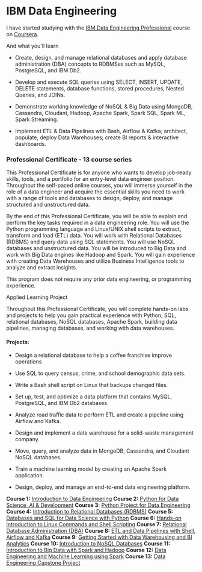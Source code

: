 # IBM Data Engineering

I have started studying with the [IBM Data Engineering Professional](https://www.coursera.org/professional-certificates/ibm-data-engineer#courses) course on [Coursera](https://www.coursera.org/).

And what you'll learn
* Create, design, and manage relational databases and apply database administration (DBA) concepts to RDBMSes such as MySQL, PostgreSQL, and IBM Db2. 

* Develop and execute SQL queries using SELECT, INSERT, UPDATE, DELETE statements, database functions,  stored procedures, Nested Queries, and JOINs. 

* Demonstrate working knowledge of NoSQL & Big Data using MongoDB, Cassandra, Cloudant, Hadoop, Apache Spark, Spark SQL, Spark ML, Spark Streaming. 

* Implement ETL & Data Pipelines with Bash, Airflow & Kafka; architect, populate, deploy Data Warehouses; create BI reports & interactive dashboards. 
  
### Professional Certificate - 13 course series
This Professional Certificate is for anyone who wants to develop job-ready skills, tools, and a portfolio for an entry-level data engineer position. Throughout the self-paced online courses, you will immerse yourself in the role of a data engineer and acquire the essential skills you need to work with a range of tools and databases to design, deploy, and manage structured and unstructured data.  

By the end of this Professional Certificate, you will be able to explain and perform the key tasks required in a data engineering role. You will use the Python programming language and Linux/UNIX shell scripts to extract, transform and load (ETL) data. You will work with Relational Databases (RDBMS) and query data using SQL statements. You will use NoSQL databases and unstructured data.  You will be introduced to Big Data and work with Big Data engines like Hadoop and Spark.  You will gain experience with creating Data Warehouses and utilize Business Intelligence tools to analyze and extract insights.   

This program does not require any prior data engineering, or programming experience.  

Applied Learning Project

Throughout this Professional Certificate, you will complete hands-on labs and projects to help you gain practical experience with Python, SQL, relational databases, NoSQL databases, Apache Spark, building data pipelines, managing databases, and working with data warehouses.
#### Projects:

* Design a relational database to help a coffee franchise improve operations

* Use SQL to query census, crime, and school demographic data sets.

* Write a Bash shell script on Linux that backups changed files.

* Set up, test, and optimize a data platform that contains MySQL, PostgreSQL, and IBM Db2 databases.

* Analyze road traffic data to perform ETL and create a pipeline using Airflow and Kafka.

* Design and implement a data warehouse for a solid-waste management company.

* Move, query, and analyze data in MongoDB, Cassandra, and Cloudant NoSQL databases.

* Train a machine learning model by creating an Apache Spark application.

* Design, deploy, and manage an end-to-end data engineering platform.

**Course 1:** [Introduction to Data Engineering](https://www.coursera.org/learn/introduction-to-data-engineering?specialization=ibm-data-engineer) 
**Course 2:** [Python for Data Science, AI & Development](https://www.coursera.org/learn/python-for-applied-data-science-ai?specialization=ibm-data-engineer) 
**Course 3:** [Python Project for Data Engineering](https://www.coursera.org/learn/python-project-for-data-engineering?specialization=ibm-data-engineer) 
**Course 4:** [Introduction to Relational Databases (RDBMS)](https://www.coursera.org/learn/introduction-to-relational-databases?specialization=ibm-data-engineer) 
**Course 5:** [Databases and SQL for Data Science with Python](https://www.coursera.org/learn/sql-data-science?specialization=ibm-data-engineer) 
**Course 6:** [Hands-on Introduction to Linux Commands and Shell Scripting](https://www.coursera.org/learn/hands-on-introduction-to-linux-commands-and-shell-scripting?specialization=ibm-data-engineer) 
**Course 7:** [Relational Database Administration (DBA)](https://www.coursera.org/learn/relational-database-administration?specialization=ibm-data-engineer) 
**Course 8:** [ETL and Data Pipelines with Shell, Airflow and Kafka](https://www.coursera.org/learn/etl-and-data-pipelines-shell-airflow-kafka?specialization=ibm-data-engineer) 
**Course 9:** [Getting Started with Data Warehousing and BI Analytics](https://www.coursera.org/learn/getting-started-with-data-warehousing-and-bi-analytics?specialization=ibm-data-engineer) 
**Course 10:** [Introduction to NoSQL Databases](https://www.coursera.org/learn/introduction-to-nosql-databases?specialization=ibm-data-engineer) 
**Course 11:** [Introduction to Big Data with Spark and Hadoop](https://www.coursera.org/learn/introduction-to-big-data-with-spark-hadoop?specialization=ibm-data-engineer) 
**Course 12:** [Data Engineering and Machine Learning using Spark](https://www.coursera.org/learn/data-engineering-and-machine-learning-using-spark?specialization=ibm-data-engineer) 
**Course 13:** [Data Engineering Capstone Project](https://www.coursera.org/learn/data-enginering-capstone-project?specialization=ibm-data-engineer) 
